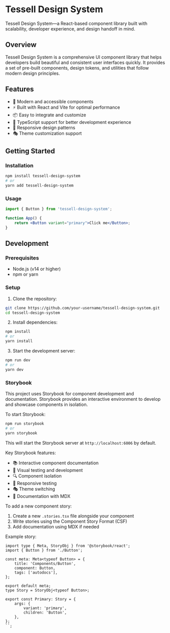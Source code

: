# Tessell Design System

Tessell Design System—a React-based component library built with scalability, developer experience, and design handoff in mind.

## Overview

Tessell Design System is a comprehensive UI component library that helps developers build beautiful and consistent user interfaces quickly. It provides a set of pre-built components, design tokens, and utilities that follow modern design principles.

## Features

- 🎨 Modern and accessible components
- ⚡️ Built with React and Vite for optimal performance
- 📦 Easy to integrate and customize
- 🎯 TypeScript support for better development experience
- 📱 Responsive design patterns
- 🎭 Theme customization support

## Getting Started

### Installation

```bash
npm install tessell-design-system
# or
yarn add tessell-design-system
```

### Usage

```jsx
import { Button } from 'tessell-design-system';

function App() {
    return <Button variant="primary">Click me</Button>;
}
```

## Development

### Prerequisites

- Node.js (v14 or higher)
- npm or yarn

### Setup

1. Clone the repository:

```bash
git clone https://github.com/your-username/tessell-design-system.git
cd tessell-design-system
```

2. Install dependencies:

```bash
npm install
# or
yarn install
```

3. Start the development server:

```bash
npm run dev
# or
yarn dev
```

### Storybook

This project uses Storybook for component development and documentation. Storybook provides an interactive environment to develop and showcase components in isolation.

To start Storybook:

```bash
npm run storybook
# or
yarn storybook
```

This will start the Storybook server at `http://localhost:6006` by default.

Key Storybook features:

- 📚 Interactive component documentation
- 🎨 Visual testing and development
- 🔍 Component isolation
- 📱 Responsive testing
- 🎭 Theme switching
- 📝 Documentation with MDX

To add a new component story:

1. Create a new `.stories.tsx` file alongside your component
2. Write stories using the Component Story Format (CSF)
3. Add documentation using MDX if needed

Example story:

```tsx
import type { Meta, StoryObj } from '@storybook/react';
import { Button } from './Button';

const meta: Meta<typeof Button> = {
    title: 'Components/Button',
    component: Button,
    tags: ['autodocs'],
};

export default meta;
type Story = StoryObj<typeof Button>;

export const Primary: Story = {
    args: {
        variant: 'primary',
        children: 'Button',
    },
};
``;
```
